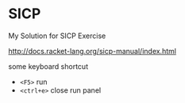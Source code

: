 # SICP
My Solution for SICP Exercise

http://docs.racket-lang.org/sicp-manual/index.html

some keyboard shortcut
- `<F5>` run
- `<ctrl+e>` close run panel
